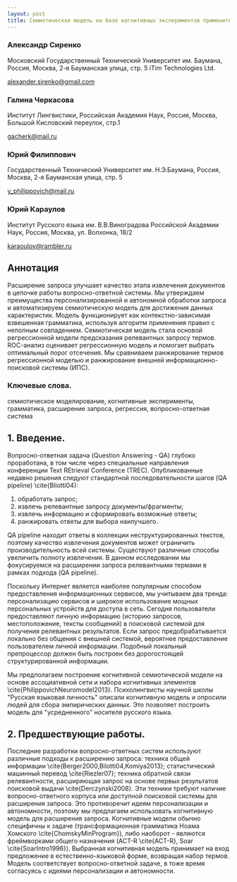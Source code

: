```yaml
---
layout: post
title: Семиотическая модель на базе когнитивных экспериментов применительно к вопросно-ответной задаче.
---
```


### Александр Сиренко

Московский Государственный Технический Университет им. Баумана, Россия, Москва, 2-я Бауманская улица, стр. 5
iTim Technologies Ltd.

alexander.sirenko@gmail.com


### Галина Черкасова

Институт Лингвистики, Российская Академия Наук, Россия, Москва, Большой Кисловский переулок, стр.1

gacherk@mail.ru

### Юрий Филиппович

Государственный Технический Университет им. Н.Э.Баумана, Россия, Москва, 2-я Бауманская улица, стр. 5

y_philippovich@mail.ru

### Юрий Караулов

Институт Русского языка им. В.В.Виноградова Российской Академии Наук, Россия, Москва, ул. Волхонка, 18/2

karaoulov@rambler.ru

## Аннотация
Расширение запроса улучшает качество этапа извлечения документов в цепочке работы вопросно-ответной системы. Мы утверждаем преимущества персонализированной и автономной обработки запроса и автоматизируем семиотическую модель для достижения данных характеристик. Модель функционирует как контекстно-зависимая взвешенная грамматика, используя алгоритм применения правил с неполным совпадением. Семиотическая модель стала основой регрессионной модели предсказания релевантных запросу термов. ROC-анализ оценивает регрессионную модель и помогает выбрать оптимальный порог отсечения. Мы сравниваем ранжирование термов регрессионной моделью и ранжирование внешней информационно-поисковой системы (ИПС).

### Ключевые слова.
семиотическое моделирование, когнитивные эксперименты, грамматика, расширение запроса, регрессия, вопросно-ответная система

## 1. Введение.
Вопросно-ответная задача (Question Answering - QA) глубоко проработана, в том числе через специальные направления конференции Text REtrieval Conference (TREC). Опубликованные недавно решения следуют стандартной последовательности шагов (QA pipeline) \cite{Bilotti04}:
1. обработать запрос;
2. извлечь релевантные запросу документы/фрагменты;
3. извлечь информацию и сформировать возможные ответы;
4. ранжировать ответы для выбора наилучшего.

QA pipeline находит ответы в коллекции неструктурированных текстов, поэтому качество извлечения документов может ограничить производительность всей системы. Существуют различные способы увеличить полноту извлечения. В данном исследовании мы фокусируемся на расширении запроса релевантными термами в рамках подхода (QA pipeline).

Поскольку Интернет является наиболее популярным способом предоставления информационных сервисов, мы учитываем два тренда: персонализацию сервисов и широкое использование мощных персональных устройств для доступа в сеть. Сегодня пользователи предоставляют личную информацию (историю запросов, местоположение, тексты сообщений) в поисковой системой для получения релевантных результатов. Если запрос предобрабатывается локально без общения с внешней системой, вероятнее предоставление пользователем личной информации. Подобный локальный препроцессор должен быть построен без дорогостоящей структурированной информации.

Мы предполагаем построение когнитивной семиотической модели на основе ассоциативной сети и набора когнитивных элементов \cite{PhilippovichNeuromodel2013}. Психолингвисты научной школы "Русская языковая личность" описали когнитивную модель и опросили людей для сбора эмпирических данных. Это позволяет построить модель для "усредненного" носителя русского языка.

## 2. Предшествующие работы.

Последние разработки вопросно-ответных систем используют различные подходы к расширению запроса: техника общей информации \cite{Berger2000,Bilotti04,Komiya2013}; статистический машинный перевод \cite{Riezler07}; техника обратной связи релевантности, расширяющая запрос на основе первых результатов поисковой выдачи \cite{Derczynski2008}. Эти техники требуют наличие вопросно-ответного корпуса или доступной поисковой системы для расширения запроса. Это противоречит идеям персонализации и автономности, поэтому мы предлагаем использовать когнитивную модель для расширения запроса. Когнитивные модели обычно специфичны к задаче (трансформационная грамматика Ноама Хомского \cite{ChomskyMinProgram}), либо наоборот - являются фреймворками общего  назначения (ACT-R \cite{ACT-R}, Soar \cite{SoarIntro1996}). Выбранная когнитивная модель принимает на вход предложение в естественно-языковой форме, возвращая набор термов. Модель соответствует вопросно-ответной задаче, в тоже время согласуясь с идеями персонализации и автономности.
